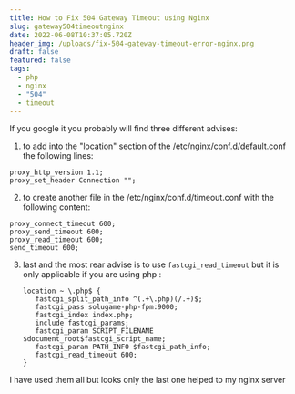 ```yaml
---
title: How to Fix 504 Gateway Timeout using Nginx
slug: gateway504timeoutnginx
date: 2022-06-08T10:37:05.720Z
header_img: /uploads/fix-504-gateway-timeout-error-nginx.png
draft: false
featured: false
tags:
  - php
  - nginx
  - "504"
  - timeout
---
```

If you google it you probably will find three different advises:

1. to add into the  "location" section of the  /etc/nginx/conf.d/default.conf the following lines:

```nginx
proxy_http_version 1.1;
proxy_set_header Connection "";
```

2. to create another file in the /etc/nginx/conf.d/timeout.conf with the following content:

```nginx
proxy_connect_timeout 600;
proxy_send_timeout 600;
proxy_read_timeout 600;
send_timeout 600;
```

3. last and the most rear advise is to use `fastcgi_read_timeout`  but it is only applicable if you are using php :

   ```nginx
   location ~ \.php$ {
      fastcgi_split_path_info ^(.+\.php)(/.+)$;
      fastcgi_pass solugame-php-fpm:9000;
      fastcgi_index index.php;
      include fastcgi_params;
      fastcgi_param SCRIPT_FILENAME $document_root$fastcgi_script_name;
      fastcgi_param PATH_INFO $fastcgi_path_info;
      fastcgi_read_timeout 600;
   }
   ```

I have used them all but looks only the last one helped to my nginx server
